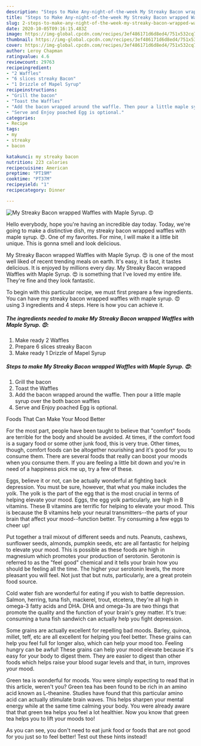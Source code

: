 ```yaml
---
description: "Steps to Make Any-night-of-the-week My Streaky Bacon wrapped Waffles with Maple Syrup. 😍"
title: "Steps to Make Any-night-of-the-week My Streaky Bacon wrapped Waffles with Maple Syrup. 😍"
slug: 2-steps-to-make-any-night-of-the-week-my-streaky-bacon-wrapped-waffles-with-maple-syrup
date: 2020-10-05T09:16:15.483Z
image: https://img-global.cpcdn.com/recipes/3ef486171d6d8ed4/751x532cq70/my-streaky-bacon-wrapped-waffles-with-maple-syrup-😍-recipe-main-photo.jpg
thumbnail: https://img-global.cpcdn.com/recipes/3ef486171d6d8ed4/751x532cq70/my-streaky-bacon-wrapped-waffles-with-maple-syrup-😍-recipe-main-photo.jpg
cover: https://img-global.cpcdn.com/recipes/3ef486171d6d8ed4/751x532cq70/my-streaky-bacon-wrapped-waffles-with-maple-syrup-😍-recipe-main-photo.jpg
author: Leroy Chapman
ratingvalue: 4.6
reviewcount: 29763
recipeingredient:
- "2 Waffles"
- "6 slices streaky Bacon"
- "1 Drizzle of Mapel Syrup"
recipeinstructions:
- "Grill the bacon"
- "Toast the Waffles"
- "Add the bacon wrapped around the waffle. Then pour a little maple syrup over the both bacon waffles"
- "Serve and Enjoy poached Egg is optional."
categories:
- Recipe
tags:
- my
- streaky
- bacon

katakunci: my streaky bacon 
nutrition: 223 calories
recipecuisine: American
preptime: "PT19M"
cooktime: "PT37M"
recipeyield: "1"
recipecategory: Dinner

---
```



![My Streaky Bacon wrapped Waffles with Maple Syrup. 😍](https://img-global.cpcdn.com/recipes/3ef486171d6d8ed4/751x532cq70/my-streaky-bacon-wrapped-waffles-with-maple-syrup-😍-recipe-main-photo.jpg)

Hello everybody, hope you're having an incredible day today. Today, we're going to make a distinctive dish, my streaky bacon wrapped waffles with maple syrup. 😍. One of my favorites. For mine, I will make it a little bit unique. This is gonna smell and look delicious.



My Streaky Bacon wrapped Waffles with Maple Syrup. 😍 is one of the most well liked of recent trending meals on earth. It's easy, it is fast, it tastes delicious. It is enjoyed by millions every day. My Streaky Bacon wrapped Waffles with Maple Syrup. 😍 is something that I've loved my entire life. They're fine and they look fantastic.


To begin with this particular recipe, we must first prepare a few ingredients. You can have my streaky bacon wrapped waffles with maple syrup. 😍 using 3 ingredients and 4 steps. Here is how you can achieve it.

<!--inarticleads1-->

##### The ingredients needed to make My Streaky Bacon wrapped Waffles with Maple Syrup. 😍:

1. Make ready 2 Waffles
1. Prepare 6 slices streaky Bacon
1. Make ready 1 Drizzle of Mapel Syrup




<!--inarticleads2-->

##### Steps to make My Streaky Bacon wrapped Waffles with Maple Syrup. 😍:

1. Grill the bacon
1. Toast the Waffles
1. Add the bacon wrapped around the waffle. Then pour a little maple syrup over the both bacon waffles
1. Serve and Enjoy poached Egg is optional.




Foods That Can Make Your Mood Better


For the most part, people have been taught to believe that "comfort" foods are terrible for the body and should be avoided. At times, if the comfort food is a sugary food or some other junk food, this is very true. Other times, though, comfort foods can be altogether nourishing and it's good for you to consume them. There are several foods that really can boost your moods when you consume them. If you are feeling a little bit down and you're in need of a happiness pick me up, try a few of these.

Eggs, believe it or not, can be actually wonderful at fighting back depression. You must be sure, however, that what you make includes the yolk. The yolk is the part of the egg that is the most crucial in terms of helping elevate your mood. Eggs, the egg yolk particularly, are high in B vitamins. These B vitamins are terrific for helping to elevate your mood. This is because the B vitamins help your neural transmitters--the parts of your brain that affect your mood--function better. Try consuming a few eggs to cheer up!

Put together a trail mixout of different seeds and nuts. Peanuts, cashews, sunflower seeds, almonds, pumpkin seeds, etc are all fantastic for helping to elevate your mood. This is possible as these foods are high in magnesium which promotes your production of serotonin. Serotonin is referred to as the "feel good" chemical and it tells your brain how you should be feeling all the time. The higher your serotonin levels, the more pleasant you will feel. Not just that but nuts, particularly, are a great protein food source.

Cold water fish are wonderful for eating if you wish to battle depression. Salmon, herring, tuna fish, mackerel, trout, etcetera, they're all high in omega-3 fatty acids and DHA. DHA and omega-3s are two things that promote the quality and the function of your brain's grey matter. It's true: consuming a tuna fish sandwich can actually help you fight depression. 

Some grains are actually excellent for repelling bad moods. Barley, quinoa, millet, teff, etc are all excellent for helping you feel better. These grains can help you feel full for longer also, which can help your mood too. Feeling hungry can be awful! These grains can help your mood elevate because it's easy for your body to digest them. They are easier to digest than other foods which helps raise your blood sugar levels and that, in turn, improves your mood.

Green tea is wonderful for moods. You were simply expecting to read that in this article, weren't you? Green tea has been found to be rich in an amino acid known as L-theanine. Studies have found that this particular amino acid can actually stimulate brain waves. This helps sharpen your mental energy while at the same time calming your body. You were already aware that that green tea helps you feel a lot healthier. Now you know that green tea helps you to lift your moods too!

As you can see, you don't need to eat junk food or foods that are not good for you just so to feel better! Test out  these hints  instead!

